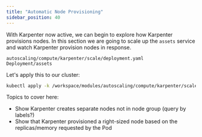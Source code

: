 ```yaml
---
title: "Automatic Node Provisioning"
sidebar_position: 40
---
```


With Karpenter now active, we can begin to explore how Karpenter provisions nodes. In this section we are going to scale up the `assets` service and watch Karpenter provision nodes in response.

```kustomization
autoscaling/compute/karpenter/scale/deployment.yaml
Deployment/assets
```

Let's apply this to our cluster:

```bash timeout=300 hook=karpenter-deployment
kubectl apply -k /workspace/modules/autoscaling/compute/karpenter/scale
```

Topics to cover here:
- Show Karpenter creates separate nodes not in node group (query by labels?)
- Show that Karpenter provisioned a right-sized node based on the replicas/memory requested by the Pod